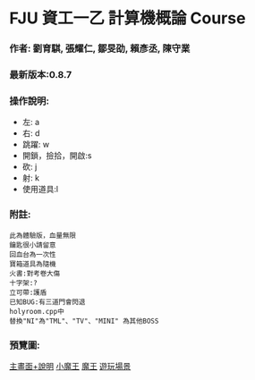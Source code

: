 # FJU 資工一乙 計算機概論 Course
### 作者: 劉育騏, 張耀仁, 鄒旻劭, 賴彥丞, 陳守業 
### 最新版本:0.8.7
### 操作說明:
- 左:   a
- 右:   d
- 跳躍:  w
- 開鎖，撿拾，開啟:s
- 砍:   j
- 射:   k
- 使用道具:l
### 附註:
	此為體驗版，血量無限
	鑰匙很小請留意
	回血台為一次性
	寶箱道具為隨機
	火書:對考卷大傷
	十字架:?
	立可帶:護盾
	已知BUG:有三道門會閃退
	holyroom.cpp中
	替換"NI"為"TML"、"TV"、"MINI" 為其他BOSS
	

### 預覽圖:
[主畫面+說明](https://i.imgur.com/452FLRa.png)
[小魔王](https://i.imgur.com/hdJQQ4W.png)
[魔王](https://i.imgur.com/wlghuYb.png)
[遊玩場景](https://i.imgur.com/fStBnrE.png)
